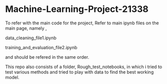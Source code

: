 # Machine-Learning-Project-21338

To refer with the main code for the project, 
Refer to main ipynb files on the main page, namely ,

data_cleaning_file1.ipynb

training_and_evaluation_file2.ipynb

and should be refered in the same order.

This repo also consists of a folder, Rough_test_notebooks, in which i tried to test various methods and tried to play with data to find the best working model.

